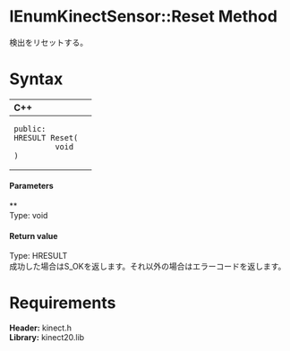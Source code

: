 IEnumKinectSensor::Reset Method  
===============================  

検出をリセットする。 <span id="syntaxSection"></span>

Syntax  
======  

<table>
<colgroup>
<col width="100%" />
</colgroup>
<thead>
<tr class="header">
<th align="left">C++</th>
</tr>
</thead>
<tbody>
<tr class="odd">
<td align="left"><pre><code>public:  
HRESULT Reset(  
         void  
)</code></pre></td>
</tr>
</tbody>
</table>

<span id="ID4EG"></span>
#### Parameters  

**    
Type: void  
  

<span id="ID4EP"></span>
#### Return value  

Type: HRESULT  
成功した場合はS\_OKを返します。それ以外の場合はエラーコードを返します。  

<span id="requirements"></span>

Requirements  
============  

**Header:** kinect.h  
**Library:** kinect20.lib  



<!--Please do not edit the data in the comment block below.-->
<!--
TOCTitle : Reset Method
RLTitle : IEnumKinectSensor::Reset Method
KeywordK : Reset method
KeywordK : IEnumKinectSensor::Reset method
KeywordF : IEnumKinectSensor::Reset
KeywordF : Reset
KeywordF : Microsoft.Kinect.kinect.IEnumKinectSensor.Reset(void)
KeywordA : M:Microsoft.Kinect.kinect.IEnumKinectSensor.Reset(void)
AssetID : M:Microsoft.Kinect.kinect.IEnumKinectSensor.Reset(void)
Locale : en-us
CommunityContent : 1
APIType : Managed
APILocation : 
APIName : Microsoft.Kinect.kinect.IEnumKinectSensor::Reset
TargetOS : Windows
TopicType : kbSyntax
DevLang : C++
DocSet : K4Wv2
ProjType : K4Wv2Proj
Technology : Kinect for Windows
Product : Kinect for Windows SDK v2
productversion : 20
-->
